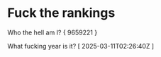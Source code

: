 # Fuck the rankings

Who the hell am I?
{ 9659221 }

What fucking year is it?
[ 2025-03-11T02:26:40Z ]
